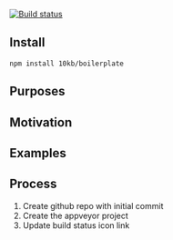 [![Build status](https://ci.appveyor.com/api/projects/status/cji3y4d03a92bk2e?svg=true)](https://ci.appveyor.com/project/the10kb/boilerplate)

Install
-------
`npm install 10kb/boilerplate`

Purposes
--------

Motivation
----------

Examples
--------

Process
-------
1. Create github repo with initial commit
2. Create the appveyor project
3. Update build status icon link